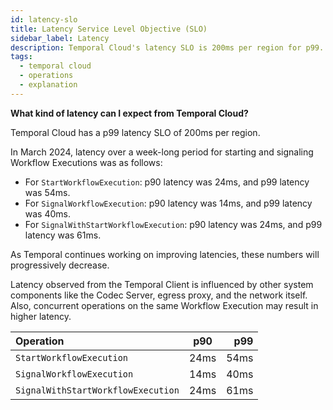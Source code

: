 ```yaml
---
id: latency-slo
title: Latency Service Level Objective (SLO)
sidebar_label: Latency
description: Temporal Cloud's latency SLO is 200ms per region for p99.
tags:
  - temporal cloud
  - operations
  - explanation
---
```


**What kind of latency can I expect from Temporal Cloud?**

Temporal Cloud has a p99 latency SLO of 200ms per region.

In March 2024, latency over a week-long period for starting and signaling Workflow Executions was as follows:

- For `StartWorkflowExecution`: p90 latency was 24ms, and p99 latency was 54ms.
- For `SignalWorkflowExecution`: p90 latency was 14ms, and p99 latency was 40ms.
- For `SignalWithStartWorkflowExecution`: p90 latency was 24ms, and p99 latency was 61ms.

As Temporal continues working on improving latencies, these numbers will progressively decrease.

Latency observed from the Temporal Client is influenced by other system components like the Codec Server, egress proxy, and the network itself.
Also, concurrent operations on the same Workflow Execution may result in higher latency.

| Operation                          | p90  |  p99 |
| :--------------------------------- | :--: | ---: |
| `StartWorkflowExecution`           | 24ms | 54ms |
| `SignalWorkflowExecution`          | 14ms | 40ms |
| `SignalWithStartWorkflowExecution` | 24ms | 61ms |
